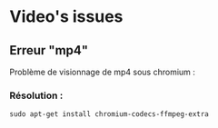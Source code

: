 # Video's issues

## Erreur "mp4"

Problème de visionnage de mp4 sous chromium :

### Résolution :

    sudo apt-get install chromium-codecs-ffmpeg-extra
